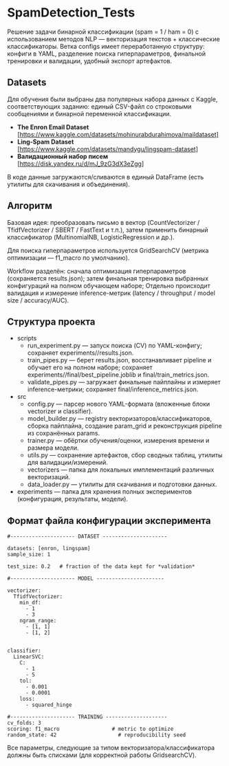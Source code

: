 # SpamDetection_Tests
Решение задачи бинарной классификации (spam = 1 / ham = 0) с использованием методов NLP — векторизация текстов + классические классификаторы. Ветка configs имеет переработанную структуру: конфиги в YAML, разделение поиска гиперпараметров, финальной тренировки и валидации, удобный экспорт артефактов.

## Datasets

Для обучения были выбраны два популярных набора данных с Kaggle, соответствующих заданию: единый CSV-файл со строковыми сообщениями и бинарной переменной классификации.
- **The Enron Email Dataset** [https://www.kaggle.com/datasets/mohinurabdurahimova/maildataset]
- **Ling-Spam Dataset** [https://www.kaggle.com/datasets/mandygu/lingspam-dataset]
- **Валидационный набор писем** [https://disk.yandex.ru/d/mJ_9zG3dX3eZgg]

В коде данные загружаются/сливаются в единый DataFrame (есть утилиты для скачивания и объединения).

## Алгоритм
Базовая идея: преобразовать письмо в вектор (CountVectorizer / TfidfVectorizer / SBERT / FastText и т.п.), затем применить бинарный классификатор (MultinomialNB, LogisticRegression и др.).

Для поиска гиперпараметров используется GridSearchCV (метрика оптимизации — f1_macro по умолчанию).

Workflow разделён: сначала оптимизация гиперпараметров (сохраняется results.json); затем финальная тренировка выбранных конфигураций на полном обучающем наборе;
Отдельно происходит валидация и измерение inference-метрик (latency / throughput / model size / accuracy/AUC).

## Структура проекта

- scripts
  - run_experiment.py — запуск поиска (CV) по YAML-конфигу; сохраняет experiments/<name>/results.json.
  - train_pipes.py — берет results.json, восстанавливает pipeline и обучает его на полном наборе; сохраняет experiments/<name>/final/best_pipeline.joblib и final/train_metrics.json.
  - validate_pipes.py — загружает финальные пайплайны и измеряет inference-метрики; сохраняет final/inference_metrics.json.
- src
  - config.py — парсер нового YAML-формата (вложенные блоки vectorizer и classifier).
  - model_builder.py — registry векторизаторов/классификаторов, сборка пайплайна, создание param_grid и реконструкция pipeline из сохранённых params.
  - trainer.py — обёртки обучения/оценки, измерения времени и размера модели.
  - utils.py — сохранение артефактов, сбор сводных таблиц, утилиты для валидации/измерений.
  - vectorizers — папка для локальных имплементаций различных векторизаций.
  - data_loader.py — утилиты для скачивания и подготовки данных.
- experiments — папка для хранения полных экспериментов (конфигурация, результаты, модели).

## Формат файла конфигурации эксперимента

    #--------------------- DATASET ---------------------
    
    datasets: [enron, lingspam]
    sample_size: 1
    
    test_size: 0.2   # fraction of the data kept for *validation*
    
    #--------------------- MODEL ----------------------
    
    vectorizer:
      TfidfVectorizer:
        min_df:
          - 1
          - 3
        ngram_range:
          - [1, 1]
          - [1, 2]
    
    
    classifier:
      LinearSVC:
        C:
          - 1
          - 5
        tol:
          - 0.001
          - 0.0001
        loss:
          - squared_hinge
    
    #--------------------- TRAINING --------------------
    cv_folds: 3
    scoring: f1_macro                 # metric to optimize
    random_state: 42                    # reproducibility seed

Все параметры, следующие за типом векторизатора/классификатора должны быть списками (для корректной работы GridsearchCV).

